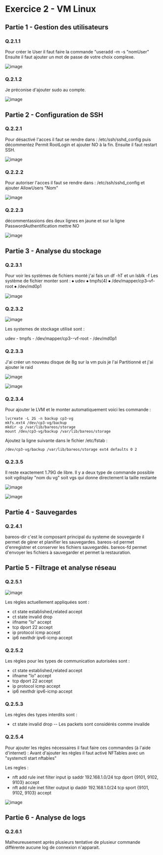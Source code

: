 # **Exercice 2 - VM Linux**

## **Partie 1 - Gestion des utilisateurs**

### **Q.2.1.1**

Pour créer le User il faut faire la commande "useradd -m -s "nomUser"
Ensuite il faut ajouter un mot de passe de votre choix complexe.

![image](https://github.com/user-attachments/assets/09da7029-9f81-4b03-b2b2-134e70bff80f)


### **Q.2.1.2**

Je préconise d'ajouter sudo au compte.

![image](https://github.com/user-attachments/assets/b5714933-6f97-4ee5-9c39-3eaab54ed747)


## **Partie 2 - Configuration de SSH**

### **Q.2.2.1**
Pour désactivé l'acces il faut se rendre dans : /etc/ssh/sshd_config puis décommentez Permit RootLogin et ajouter NO à la fin. Ensuite il faut restart SSH.

![image](https://github.com/user-attachments/assets/00e3ed0c-3c56-4f8d-8869-9373722730e4)


### **Q.2.2.2**
Pour autoriser l'acces il faut se rendre dans : /etc/ssh/sshd_config et ajouter AllowUsers "Nom"

![image](https://github.com/user-attachments/assets/20bd2d8d-2b66-4752-8629-f2a2d4e1f999)


### **Q.2.2.3**
décommentassions des deux lignes en jaune et sur la ligne PasswordAuthentification mettre NO

![image](https://github.com/user-attachments/assets/6602cd96-3fde-47b4-b719-a3c902d39405)


## **Partie 3 - Analyse du stockage**

### **Q.2.3.1**

Pour voir les systèmes de fichiers monté j'ai fais un df -hT et un lsblk -f
Les système de fichier monter sont : 
⦁ udev ⦁ tmpfs(4) ⦁ /dev/mapper/cp3–vf-root ⦁ /dev/md0p1

![image](https://github.com/user-attachments/assets/2e7abf57-fc56-4ae3-b2c7-47c6d66f7ccf)

### **Q.2.3.2**

![image](https://github.com/user-attachments/assets/6629e79e-84ef-451d-8643-2a7c143a4f35)

Les systemes de stockage utilisé sont :

udev - tmpfs - /dev/mapper/cp3--vf-root - /dev/md0p1

### **Q.2.3.3**

J'ai créer un nouveau disque de 8g sur la vm puis je l'ai Partitionné et j'ai ajouter le raid

![image](https://github.com/user-attachments/assets/daa6213a-75ee-4968-8f08-4139c6e6bc52)


![image](https://github.com/user-attachments/assets/53ca2a30-2c8b-4ef5-ac89-0bebe1acff86)


### **Q.2.3.4**
Pour ajouter le LVM et le monter automatiquement voici les commande :

```
lvcreate -L 2G -n backup cp3-vg
mkfs.ext4 /dev/cp3-vg/backup
mkdir -p /var/lib/bareos/storage
mount /dev/cp3-vg/backup /var/lib/bareos/storage
```

Ajoutez la ligne suivante dans le fichier /etc/fstab :
```
/dev/cp3-vg/backup /var/lib/bareos/storage ext4 defaults 0 2
```

### **Q.2.3.5**
Il reste exactement 1.79G de libre.
Il y a deux type de commande possible soit vgdisplay "nom du vg" soit vgs qui donne directement la taille restante

![image](https://github.com/user-attachments/assets/1b86e069-7735-45f6-ac2d-6b0d8c93fdac)


![image](https://github.com/user-attachments/assets/674fbbbe-0b2b-4d6b-9ea9-db5aef3a3bc0)


## **Partie 4 - Sauvegardes**

### **Q.2.4.1**

bareos-dir c'est le composant principal du systeme de souvegarde il permet de gèrer et planifier les sauvegardes.
bareos-sd permet d'enregistrer et conserver les fichiers sauvegardés.
bareos-fd permet d'envoyer les fichiers à sauvegarder et permet la restauration.

## **Partie 5 - Filtrage et analyse réseau**

### **Q.2.5.1**

![image](https://github.com/user-attachments/assets/c761ead9-2373-470d-bbf9-63ae70bd8c81)


Les règles actuellement appliquées sont :

- ct state established,related accept
- ct state invalid drop
- iifname "lo" accept
- tcp dport 22 accept
- ip protocol icmp accept
- ip6 nexthdr ipv6-icmp accept

### **Q.2.5.2**

Les règles pour les types de communication autorisées sont :

- ct state established,related accept
- iifname "lo" accept
- tcp dport 22 accept
- ip protocol icmp accept
- ip6 nexthdr ipv6-icmp accept

### **Q.2.5.3**

Les règles des types interdits sont :

- ct state invalid drop -- Les packets sont considérés comme invalide

### **Q.2.5.4**

Pour ajouter les règles nécessaires il faut faire ces commandes (à l'aide d'internet) :
Avant d'ajouter les règles il faut activé NFTables avec un "systemctl start nftables"

Les regles :

- nft add rule inet filter input ip saddr 192.168.1.0/24 tcp dport {9101, 9102, 9103} accept
- nft add rule inet filter output ip daddr 192.168.1.0/24 tcp sport {9101, 9102, 9103} accept

![image](https://github.com/user-attachments/assets/04e94043-b523-4195-9358-4bc173e7e50e)


## **Partie 6 - Analyse de logs**

### **Q.2.6.1**

Malheureusement après plusieurs tentative de plusieur commande différente aucune log de connexion n'apparait.
